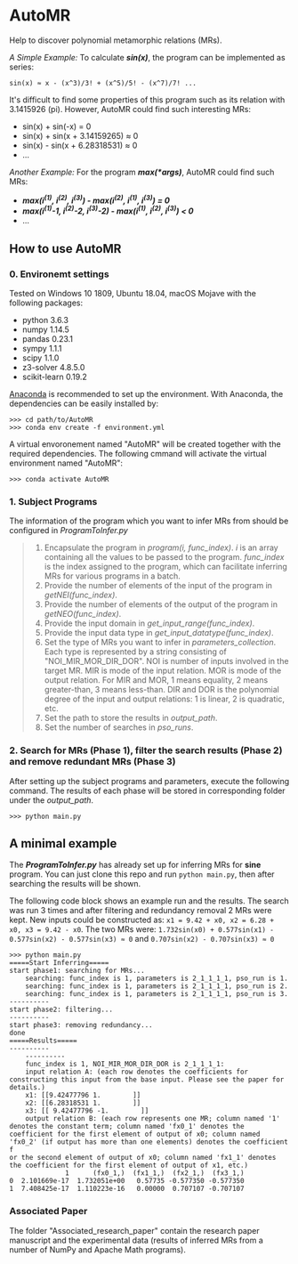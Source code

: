 # AutoMR
Help to discover polynomial metamorphic relations (MRs).

_A Simple Example:_ To calculate ___sin(x)___, the program can be implemented as series:
```
sin(x) ≈ x - (x^3)/3! + (x^5)/5! - (x^7)/7! ...
```

It's difficult to find some properties of this program such as its relation with 3.1415926 (pi). However, AutoMR could find such interesting MRs: 
- sin(x) + sin(-x) = 0
- sin(x) + sin(x + 3.14159265) ≈ 0
- sin(x) - sin(x + 6.28318531) ≈ 0
- ...

_Another Example:_ For the program ___max(*args)___, AutoMR could find such MRs: 
- ___max(i<sup>(1)</sup>, i<sup>(2)</sup>, i<sup>(3)</sup>) - max(i<sup>(2)</sup>, i<sup>(1)</sup>, i<sup>(3)</sup>) = 0___
- ___max(i<sup>(1)</sup>-1, i<sup>(2)</sup>-2, i<sup>(3)</sup>-2) - max(i<sup>(1)</sup>, i<sup>(2)</sup>, i<sup>(3)</sup>) < 0___
- ...

## How to use AutoMR

### 0. Environemt settings
Tested on Windows 10 1809, Ubuntu 18.04, macOS Mojave with the following packages:
* python 3.6.3
* numpy 1.14.5
* pandas 0.23.1
* sympy 1.1.1
* scipy 1.1.0
* z3-solver 4.8.5.0
* scikit-learn 0.19.2

[Anaconda](https://www.anaconda.com/what-is-anaconda) is recommended to set up the environment.
With Anaconda, the dependencies can be easily installed by: 
```aidl
>>> cd path/to/AutoMR
>>> conda env create -f environment.yml
```

A virtual envoronement named "AutoMR" will be created together with the required dependencies. The following cmmand will activate the virtual environment named "AutoMR":
```
>>> conda activate AutoMR
```


### 1. Subject Programs

The information of the program which you want to infer MRs from should be configured in _ProgramToInfer.py_
> 1. Encapsulate the program in _program(i, func_index)_. _i_ is an array containing all the values to be passed to the program. _func_index_ is the index assigned to the program, which can facilitate inferring MRs for various programs in a batch.
> 2. Provide the number of elements of the input of the program in _getNEI(func_index)_.
> 3. Provide the number of elements of the output of the program in _getNEO(func_index)_.
> 4. Provide the input domain in _get_input_range(func_index)_.
> 5. Provide the input data type in _get_input_datatype(func_index)_.
> 6. Set the type of MRs you want to infer in _parameters_collection_. Each type is represented by a string consisting of "NOI_MIR_MOR_DIR_DOR". NOI is number of inputs involved in the target MR. MIR is mode of the input relation. MOR is mode of the output relation. For MIR and MOR, 1 means equality, 2 means greater-than, 3 means less-than. DIR and DOR is the polynomial degree of the input and output relations: 1 is linear, 2 is quadratic, etc.
> 7. Set the path to store the results in _output_path_.
> 8. Set the number of searches in _pso_runs_.


### 2. Search for MRs (Phase 1), filter the search results (Phase 2) and remove redundant MRs (Phase 3)
After setting up the subject programs and parameters, execute the following command. The results of each phase will be stored in corresponding folder under the _output_path_.
```
>>> python main.py
```

## A minimal example
The ___ProgramToInfer.py___ has already set up for inferring MRs for __sine__ program. You can just clone this repo and run `python main.py`, then after searching the results will be shown.

The following code block shows an example run and the results. The search was run 3 times and after filtering and redundancy removal 2 MRs were kept. New inputs could be constructed as: `x1 = 9.42 + x0, x2 = 6.28 + x0, x3 = 9.42 - x0`. The two MRs were: `1.732sin(x0) + 0.577sin(x1) - 0.577sin(x2) - 0.577sin(x3) ≈ 0` and `0.707sin(x2) - 0.707sin(x3) ≈ 0`

```
>>> python main.py
=====Start Inferring=====
start phase1: searching for MRs...
    searching: func_index is 1, parameters is 2_1_1_1_1, pso_run is 1.
    searching: func_index is 1, parameters is 2_1_1_1_1, pso_run is 2.
    searching: func_index is 1, parameters is 2_1_1_1_1, pso_run is 3.
----------
start phase2: filtering...
----------
start phase3: removing redundancy...
done
=====Results=====
----------
    ----------
    func_index is 1, NOI_MIR_MOR_DIR_DOR is 2_1_1_1_1:
    input relation A: (each row denotes the coefficients for constructing this input from the base input. Please see the paper for details.)
    x1: [[9.42477796 1.        ]]
    x2: [[6.28318531 1.        ]]
    x3: [[ 9.42477796 -1.        ]]
    output relation B: (each row represents one MR; column named '1' denotes the constant term; column named 'fx0_1' denotes the coefficient for the first element of output of x0; column named 'fx0_2' (if output has more than one elements) denotes the coefficient f
or the second element of output of x0; column named 'fx1_1' denotes the coefficient for the first element of output of x1, etc.)
              1      (fx0_1,)  (fx1_1,)  (fx2_1,)  (fx3_1,)
0  2.101669e-17  1.732051e+00   0.57735 -0.577350 -0.577350
1  7.408425e-17  1.110223e-16   0.00000  0.707107 -0.707107
```

### Associated Paper
The folder "Associated_research_paper" contain the research paper manuscript and the experimental data (results of inferred MRs from a number of NumPy and Apache Math programs).

